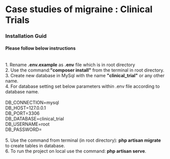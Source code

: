 # Case studies of migraine : Clinical Trials
<h3>Installation Guid</h3>
<h4>Please follow below instructions</h4><br>
1. Rename <b>.env.example</b> as <b>.env</b> file which is in root directory<br>
2. Use the command:<b>"composer install"</b> from the terminal in root directory.<br>
3. Create new database in MySql with the name <b>"clinical_trial"</b> or any other name.<br>
4. For database setting set below parameters within .env file according to database name.<br><br>
    DB_CONNECTION=mysql<br>
    DB_HOST=127.0.0.1<br>
    DB_PORT=3306<br>
    DB_DATABASE=clinical_trial<br>
    DB_USERNAME=root<br>
    DB_PASSWORD=<br><br>
5. Use the command from terminal (in root directory): <b>php artisan migrate</b> to create tables in database.<br>
6. To run the project on local use the command: <b>php artisan serve</b>.<br>

